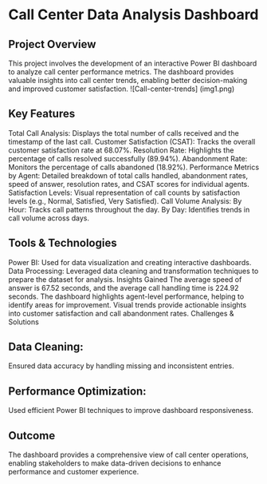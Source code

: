 # Call Center Data Analysis Dashboard
## Project Overview
This project involves the development of an interactive Power BI dashboard to analyze call center performance metrics. The dashboard provides valuable insights into call center trends, enabling better decision-making and improved customer satisfaction.
![Call-center-trends] (img1.png)
## Key Features
Total Call Analysis: Displays the total number of calls received and the timestamp of the last call.
Customer Satisfaction (CSAT): Tracks the overall customer satisfaction rate at 68.07%.
Resolution Rate: Highlights the percentage of calls resolved successfully (89.94%).
Abandonment Rate: Monitors the percentage of calls abandoned (18.92%).
Performance Metrics by Agent: Detailed breakdown of total calls handled, abandonment rates, speed of answer, resolution rates, and CSAT scores for individual agents.
Satisfaction Levels: Visual representation of call counts by satisfaction levels (e.g., Normal, Satisfied, Very Satisfied).
Call Volume Analysis:
By Hour: Tracks call patterns throughout the day.
By Day: Identifies trends in call volume across days.
## Tools & Technologies
Power BI: Used for data visualization and creating interactive dashboards.
Data Processing: Leveraged data cleaning and transformation techniques to prepare the dataset for analysis.
Insights Gained
The average speed of answer is 67.52 seconds, and the average call handling time is 224.92 seconds.
The dashboard highlights agent-level performance, helping to identify areas for improvement.
Visual trends provide actionable insights into customer satisfaction and call abandonment rates.
Challenges & Solutions
## Data Cleaning: 
Ensured data accuracy by handling missing and inconsistent entries.
## Performance Optimization: 
Used efficient Power BI techniques to improve dashboard responsiveness.
## Outcome
The dashboard provides a comprehensive view of call center operations, enabling stakeholders to make data-driven decisions to enhance performance and customer experience.


